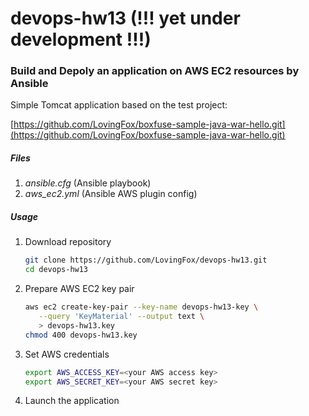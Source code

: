 # devops-hw13 (!!! yet under development !!!)

### Build and Depoly an application on AWS EC2 resources by Ansible

Simple Tomcat application based on the test project:

[https://github.com/LovingFox/boxfuse-sample-java-war-hello.git](https://github.com/LovingFox/boxfuse-sample-java-war-hello.git)

##### Files

1. *ansible.cfg* (Ansible playbook)
1. *aws_ec2.yml* (Ansible AWS plugin config)

##### Usage

1. Download repository

    ```bash
    git clone https://github.com/LovingFox/devops-hw13.git
    cd devops-hw13
    ```

1. Prepare AWS EC2 key pair

    ```bash
    aws ec2 create-key-pair --key-name devops-hw13-key \
       --query 'KeyMaterial' --output text \
       > devops-hw13.key
    chmod 400 devops-hw13.key
    ```

1. Set AWS credentials

    ```bash
    export AWS_ACCESS_KEY=<your AWS access key>
    export AWS_SECRET_KEY=<your AWS secret key>
    ```

1. Launch the application

    ```bash
    ```
